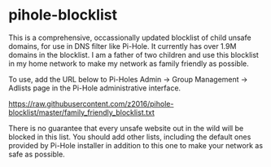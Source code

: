 # pihole-blocklist

This is a comprehensive, occassionally updated blocklist of child unsafe domains, for use in DNS filter like Pi-Hole. It currently has over 1.9M domains in the blocklist. I am a father of two children and use this blocklist in my home network to make my network as family friendly as possible.

To use, add the URL below to Pi-Holes Admin -> Group Management -> Adlists page in the Pi-Hole administrative interface.

https://raw.githubusercontent.com/z2016/pihole-blocklist/master/family_friendly_blocklist.txt

There is no guarantee that every unsafe website out in the wild will be blocked in this list. You should add other lists, including the default ones provided by Pi-Hole installer in addition to this one to make your network as safe as possible.
